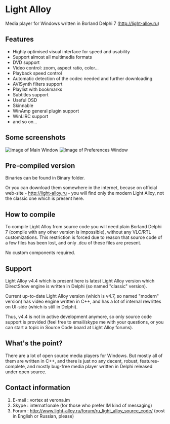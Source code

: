 Light Alloy
==========

Media player for Windows written in Borland Delphi 7 (http://light-alloy.ru)

Features
--------

* Highly optimised visual interface for speed and usability
* Support almost all multimedia formats
* DVD support
* Video control: zoom, aspect ratio, color...
* Playback speed control
* Automatic detection of the codec needed and further downloading
* AVISynth filters support
* Playlist with bookmarks
* Subtitles support
* Useful OSD
* Skinnable
* WinAmp general plugin support
* WinLIRC support
* and so on...

Some screenshots
----------------

![Image of Main Window](http://light-alloy.ru/images/old/la44_mainwindow.png)
![Image of Preferences Window](http://light-alloy.ru/images/old/la44_prefs.png)

Pre-compiled version
--------------------

Binaries can be found in Binary folder.

Or you can download them somewhere in the internet, becase on official web-site - http://light-alloy.ru - you will find only the modern Light Alloy, not the classic one which is present here.

How to compile
--------------

To compile Light Alloy from source code you will need plain Borland Delphi 7 (compile with any other version is impossible), without any VLC/RTL customizations. This restriction is forced due to reason that source code of a few files has been lost, and only .dcu of these files are present.

No custom components required.

Support
-------

Light Alloy v4.4 which is present here is latest Light Alloy version which DirectShow engine is written in Delphi (so named "classic" version). 

Current up-to-date Light Alloy version (which is v4.7, so named "modern" version) has video engine written in C++, and has a lot of internal rewrittes on UI-side (which is still in Delphi).

Thus, v4.4 is not in active development anymore, so only source code support is provided (feel free to email/skype me with your questions, or you can start a topic in Source Code board at Light Alloy forums).

What's the point?
-----------------

There are a lot of open source media players for Windows. But mostly all of them are written in C++, and there is just no any decent, robust, features-complete, and mostly bug-free media player written in Delphi released under open source.

Contact information
-------------------

1. E-mail : vortex at verona.im
2. Skype  : internat1onale (for those who prefer IM kind of messaging)
3. Forum  : http://www.light-alloy.ru/forum/ru_light_alloy_source_code/ (post in English or Russian, please)
